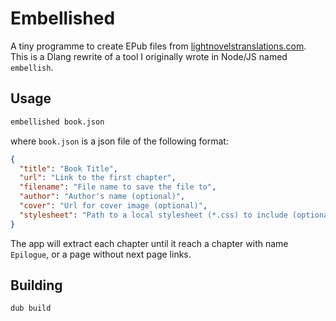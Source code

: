 # Embellished

A tiny programme to create EPub files from [lightnovelstranslations.com](https://lightnovelstranslations.com/).
This is a Dlang rewrite of a tool I originally wrote in Node/JS named `embellish`.

## Usage

```sh
embellished book.json
```

where `book.json` is a json file of the following format:

```json
{
  "title": "Book Title",
  "url": "Link to the first chapter",
  "filename": "File name to save the file to",
  "author": "Author's name (optional)",
  "cover": "Url for cover image (optional)",
  "stylesheet": "Path to a local stylesheet (*.css) to include (optional)"
}
```

The app will extract each chapter until it reach a chapter with name `Epilogue`, or a page without next page links.

## Building

```sh
dub build
```

